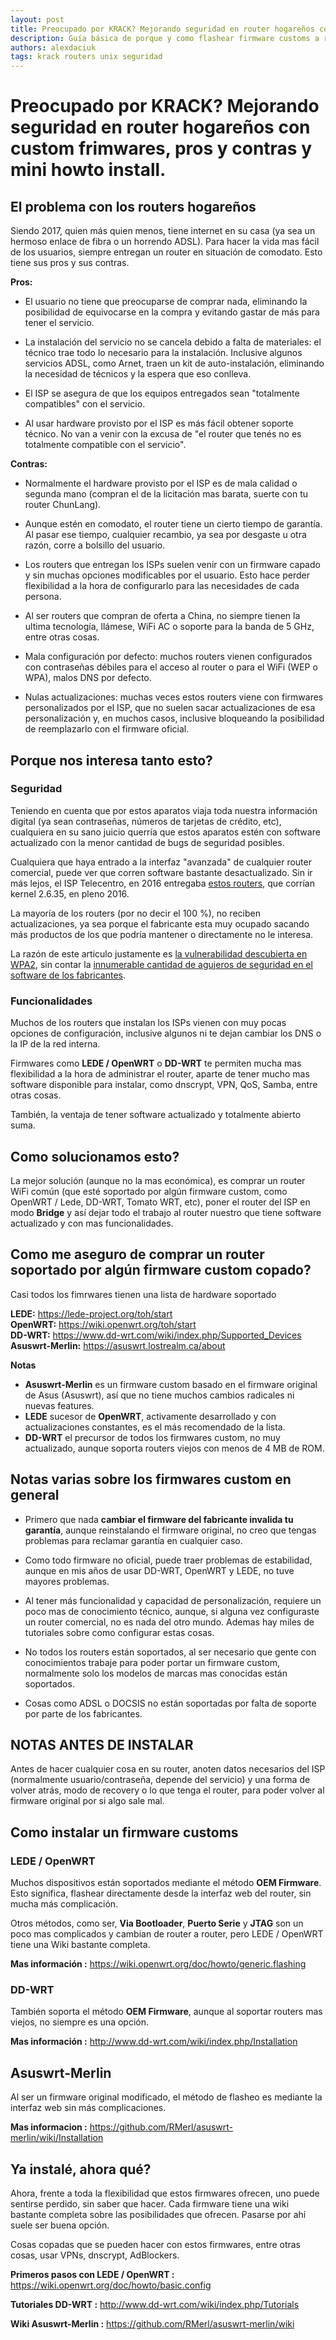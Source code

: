 ```yaml
---
layout: post
title: Preocupado por KRACK? Mejorando seguridad en router hogareños con custom frimwares, pros y contras y mini howto install.
description: Guía básica de porque y como flashear firmware customs a routers hogareños.
authors: alexdaciuk
tags: krack routers unix seguridad
---
```


# Preocupado por KRACK? Mejorando seguridad en router hogareños con custom frimwares, pros y contras y mini howto install.


## El problema con los routers hogareños

Siendo 2017, quien más quien menos, tiene internet en su casa (ya sea un hermoso enlace de fibra o un horrendo ADSL). Para hacer la vida mas fácil de los usuarios, siempre entregan un router en situación de comodato. Esto tiene sus pros y sus contras.


**Pros:**

-   El usuario no tiene que preocuparse de comprar nada, eliminando la posibilidad de equivocarse en la compra y evitando gastar de más para tener el servicio.

-   La instalación del servicio no se cancela debido a falta de materiales: el técnico trae todo lo necesario para la instalación. Inclusive algunos servicios ADSL, como Arnet, traen un kit de auto-instalación, eliminando la necesidad de técnicos y la espera que eso conlleva.

-   El ISP se asegura de que los equipos entregados sean "totalmente compatibles" con el servicio.

-   Al usar hardware provisto por el ISP es más fácil obtener soporte técnico. No van a venir con la excusa de "el router que tenés no es totalmente compatible con el servicio".


**Contras:**

-   Normalmente el hardware provisto por el ISP es de mala calidad o segunda mano (compran el de la licitación mas barata, suerte con tu router ChunLang).

-   Aunque estén en comodato, el router tiene un cierto tiempo de garantía. Al pasar ese tiempo, cualquier recambio, ya sea por desgaste u otra razón, corre a bolsillo del usuario.

-   Los routers que entregan los ISPs suelen venir con un firmware capado y sin muchas opciones modificables por el usuario. Esto hace perder flexibilidad a la hora de configurarlo para las necesidades de cada persona.

-   Al ser routers que compran de oferta a China, no siempre tienen la ultima tecnología, llámese, WiFi AC o soporte para la banda de 5 GHz, entre otras cosas.

-   Mala configuración por defecto: muchos routers vienen configurados con contraseñas débiles para el acceso al router o para el WiFi (WEP o WPA), malos DNS por defecto.

-   Nulas actualizaciones: muchas veces estos routers viene con firmwares personalizados por el ISP, que no suelen sacar actualizaciones de esa personalización y, en muchos casos, inclusive bloqueando la posibilidad de reemplazarlo con el firmware oficial.


## Porque nos interesa tanto esto?

### Seguridad  

Teniendo en cuenta que por estos aparatos viaja toda nuestra información digital (ya sean contraseñas, números de tarjetas de crédito, etc), cualquiera en su sano juicio querría que estos aparatos estén con software actualizado con la menor cantidad de bugs de seguridad posibles.

Cualquiera que haya entrado a la interfaz "avanzada" de cualquier router comercial, puede ver que corren software bastante desactualizado. Sin ir más lejos, el ISP Telecentro, en 2016 entregaba [estos routers](http://uploads.tapatalk-cdn.com/20170124/1a86a430f5239d933726444229d0c648.jpg), que corrían kernel 2.6.35, en pleno 2016.

La mayoría de los routers (por no decir el 100 %), no reciben actualizaciones, ya sea porque el fabricante esta muy ocupado sacando más productos de los que podría mantener o directamente no le interesa.

La razón de este articulo justamente es [la vulnerabilidad descubierta en WPA2](https://arstechnica.com/information-technology/2017/10/severe-flaw-in-wpa2-protocol-leaves-wi-fi-traffic-open-to-eavesdropping/?amp=1), sin contar la [innumerable cantidad de agujeros de seguridad en el software de los fabricantes](https://routersecurity.org/bugs.php).


### Funcionalidades 

Muchos de los routers que instalan los ISPs vienen con muy pocas opciones de configuración, inclusive algunos ni te dejan cambiar los DNS o la IP de la red interna.

Firmwares como **LEDE / OpenWRT** o **DD-WRT** te permiten mucha mas flexibilidad a la hora de administrar el router, aparte de tener mucho mas software disponible para instalar, como dnscrypt, VPN, QoS, Samba, entre otras cosas.

También, la ventaja de tener software actualizado y totalmente abierto suma.


## Como solucionamos esto?

La mejor solución (aunque no la mas económica), es comprar un router WiFi común (que esté soportado por algún firmware custom, como OpenWRT / Lede, DD-WRT, Tomato WRT, etc), poner el router del ISP en modo **Bridge** y así dejar todo el trabajo al router nuestro que tiene software actualizado y con mas funcionalidades.


## Como me aseguro de comprar un router soportado por algún firmware custom copado?

Casi todos los fimrwares tienen una lista de hardware soportado

**LEDE:** <https://lede-project.org/toh/start>  
**OpenWRT:** <https://wiki.openwrt.org/toh/start>  
**DD-WRT:** <https://www.dd-wrt.com/wiki/index.php/Supported_Devices>  
**Asuswrt-Merlin:** <https://asuswrt.lostrealm.ca/about>  


**Notas**

-   **Asuswrt-Merlin** es un firmware custom basado en el firmware original de Asus (Asuswrt), así que no tiene muchos cambios radicales ni nuevas features.
-   **LEDE** sucesor de **OpenWRT**, activamente desarrollado y con actualizaciones constantes, es el más recomendado de la lista.
-   **DD-WRT** el precursor de todos los firmwares custom, no muy actualizado, aunque soporta routers viejos con menos de 4 MB de ROM.


## Notas varias sobre los firmwares custom en general

-   Primero que nada **cambiar el firmware del fabricante invalida tu garantía**, aunque reinstalando el firmware original, no creo que tengas problemas para reclamar garantía en cualquier caso.

-   Como todo firmware no oficial, puede traer problemas de estabilidad, aunque en mis años de usar DD-WRT, OpenWRT y LEDE, no tuve mayores problemas.

-   Al tener más funcionalidad y capacidad de personalización, requiere un poco mas de conocimiento técnico, aunque, si alguna vez configuraste un router comercial, no es nada del otro mundo. Ademas hay miles de tutoriales sobre como configurar estas cosas.

-   No todos los routers están soportados, al ser necesario que gente con conocimientos trabaje para poder portar un firmware custom, normalmente solo los modelos de marcas mas conocidas están soportados.

-   Cosas como ADSL o DOCSIS no están soportadas por falta de soporte por parte de los fabricantes.


## NOTAS ANTES DE INSTALAR

Antes de hacer cualquier cosa en su router, anoten datos necesarios del ISP (normalmente usuario/contraseña, depende del servicio) y una forma de volver atrás, modo de recovery o lo que tenga el router, para poder volver al firmware original por si algo sale mal.


## Como instalar un firmware customs

### LEDE / OpenWRT

Muchos dispositivos están soportados mediante el método **OEM Firmware**. Esto significa, flashear directamente desde la interfaz web del router, sin mucha más complicación.

Otros métodos, como ser, **Via Bootloader**, **Puerto Serie** y **JTAG** son un poco mas complicados y cambian de router a router, pero LEDE / OpenWRT tiene una Wiki bastante completa.

**Mas información :**  <https://wiki.openwrt.org/doc/howto/generic.flashing>


### DD-WRT

También soporta el método **OEM Firmware**, aunque al soportar routers mas viejos, no siempre es una opción.

**Mas información :** <http://www.dd-wrt.com/wiki/index.php/Installation>


## Asuswrt-Merlin

Al ser un firmware original modificado, el método de flasheo es mediante la interfaz web sin más complicaciones.

**Mas informacion :** <https://github.com/RMerl/asuswrt-merlin/wiki/Installation>


## Ya instalé, ahora qué?

Ahora, frente a toda la flexibilidad que estos firmwares ofrecen, uno puede sentirse perdido, sin saber que hacer. Cada firmware tiene una wiki bastante completa sobre las posibilidades que ofrecen. Pasarse por ahí suele ser buena opción.

Cosas copadas que se pueden hacer con estos firmwares, entre otras cosas, usar VPNs, dnscrypt, AdBlockers.

**Primeros pasos con LEDE / OpenWRT :** <https://wiki.openwrt.org/doc/howto/basic.config>

**Tutoriales DD-WRT :** <http://www.dd-wrt.com/wiki/index.php/Tutorials>

**Wiki Asuswrt-Merlin :** <https://github.com/RMerl/asuswrt-merlin/wiki>
